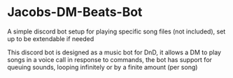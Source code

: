 # Jacobs-DM-Beats-Bot
A simple discord bot setup for playing specific song files (not included), set up to be extendable if needed

This discord bot is designed as a music bot for DnD, it allows a DM to play songs in a voice call in response to commands, the bot has support for queuing sounds, looping infinitely or by a finite amount (per song) 
